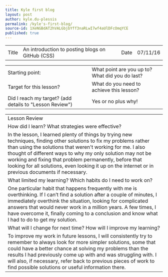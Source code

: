 ```yaml
---
title: Kyle first blog
layout: post
author: kyle.du-plessis
permalink: /kyle's-first-blog/
source-id: 1XeNGBdAT2hVALGbjbYff3naRLwI7wf4aUlDFcOmqYCE
published: true
---
```

<table>
  <tr>
    <td>Title</td>
    <td>An introduction to posting blogs on GitHub (CSS)</td>
    <td>Date</td>
    <td>07/11/16</td>
  </tr>
</table>


<table>
  <tr>
    <td>Starting point:</td>
    <td>What point are you up to? What did you do last?</td>
  </tr>
  <tr>
    <td>Target for this lesson?</td>
    <td>What do you need to achieve this lesson? </td>
  </tr>
  <tr>
    <td>Did I reach my target? 
(add details to "Lesson Review")</td>
    <td>Yes or no plus why! </td>
  </tr>
</table>


<table>
  <tr>
    <td>Lesson Review</td>
  </tr>
  <tr>
    <td>How did I learn? What strategies were effective? </td>
  </tr>
  <tr>
    <td>In the lesson, I learned plenty of things by trying new techniques, finding other solutions to fix my problems rather than using the solutions that weren't working for me. 
I also thought of different ways to why my only solution may not be working and fixing that problem permanently, before that looking for all solutions, even looking it up on the internet or in previous documents if necessary.</td>
  </tr>
  <tr>
    <td>What limited my learning? Which habits do I need to work on? </td>
  </tr>
  <tr>
    <td>One particular habit that happens frequently with me is overthinking. If I can’t find a solution after a couple of minutes, I immediately overthink the situation, looking for complicated answers that would never work in a million years. 
A few times, I have overcome it, finally coming to a conclusion and know what I had to do to get my solution.</td>
  </tr>
  <tr>
    <td>What will I change for next time? How will I improve my learning?</td>
  </tr>
  <tr>
    <td>To improve my work in future lessons, I will consistently try to remember to always look for more simpler solutions, some that could have a better chance at solving my problems than the results I had previously come up with and was struggling with.
I will also, if necessary, refer back to previous pieces of work to find possible solutions or useful information there.</td>
  </tr>
</table>


